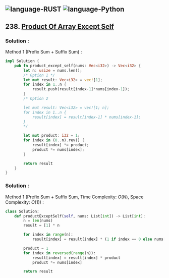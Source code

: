 ![language-RUST](https://img.shields.io/badge/RUST-8d4004?style=for-the-badge&logo=RUST)
![language-Python](https://img.shields.io/badge/Python-ffd43b?style=for-the-badge&logo=PYTHON)
---

## 238. [Product Of Array Except Self](https://leetcode.com/problems/product-of-array-except-self)

### Solution :

Method 1 (Prefix Sum + Suffix Sum) :
```rust
impl Solution {
    pub fn product_except_self(nums: Vec<i32>) -> Vec<i32> {
        let n: usize = nums.len();
        /* Option 1 */
        let mut result: Vec<i32> = vec![1];
        for index in 1..n {
            result.push(result[index-1]*nums[index-1]);
        }
        /* Option 2

        let mut result: Vec<i32> = vec![1; n];
        for index in 1..n {
            result[index] = result[index-1] * nums[index-1];
        }
        */

        let mut product: i32 = 1;
        for index in (0..n).rev() {
            result[index] *= product;
            product *= nums[index];
        }

        return result
    }
}
```

### Solution :

Method 1 (Prefix Sum + Suffix Sum, Time Complexity: $O(N)$, Space Complexity: $O(1)$) :
```python
class Solution:
    def productExceptSelf(self, nums: List[int]) -> List[int]:
        n = len(nums)
        result = [1] * n

        for index in range(n):
            result[index] = result[index] * (1 if index == 0 else nums[index-1]*result[index-1])

        product = 1
        for index in reversed(range(n)):
            result[index] = result[index] * product
            product *= nums[index]

        return result
```
